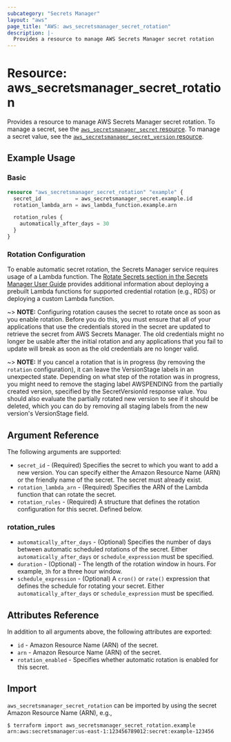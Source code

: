 ```yaml
---
subcategory: "Secrets Manager"
layout: "aws"
page_title: "AWS: aws_secretsmanager_secret_rotation"
description: |-
  Provides a resource to manage AWS Secrets Manager secret rotation
---
```


# Resource: aws_secretsmanager_secret_rotation

Provides a resource to manage AWS Secrets Manager secret rotation. To manage a secret, see the [`aws_secretsmanager_secret` resource](/docs/providers/aws/r/secretsmanager_secret.html). To manage a secret value, see the [`aws_secretsmanager_secret_version` resource](/docs/providers/aws/r/secretsmanager_secret_version.html).

## Example Usage

### Basic

```terraform
resource "aws_secretsmanager_secret_rotation" "example" {
  secret_id           = aws_secretsmanager_secret.example.id
  rotation_lambda_arn = aws_lambda_function.example.arn

  rotation_rules {
    automatically_after_days = 30
  }
}
```

### Rotation Configuration

To enable automatic secret rotation, the Secrets Manager service requires usage of a Lambda function. The [Rotate Secrets section in the Secrets Manager User Guide](https://docs.aws.amazon.com/secretsmanager/latest/userguide/rotating-secrets.html) provides additional information about deploying a prebuilt Lambda functions for supported credential rotation (e.g., RDS) or deploying a custom Lambda function.

~> **NOTE:** Configuring rotation causes the secret to rotate once as soon as you enable rotation. Before you do this, you must ensure that all of your applications that use the credentials stored in the secret are updated to retrieve the secret from AWS Secrets Manager. The old credentials might no longer be usable after the initial rotation and any applications that you fail to update will break as soon as the old credentials are no longer valid.

~> **NOTE:** If you cancel a rotation that is in progress (by removing the `rotation` configuration), it can leave the VersionStage labels in an unexpected state. Depending on what step of the rotation was in progress, you might need to remove the staging label AWSPENDING from the partially created version, specified by the SecretVersionId response value. You should also evaluate the partially rotated new version to see if it should be deleted, which you can do by removing all staging labels from the new version's VersionStage field.

## Argument Reference

The following arguments are supported:

* `secret_id` - (Required) Specifies the secret to which you want to add a new version. You can specify either the Amazon Resource Name (ARN) or the friendly name of the secret. The secret must already exist.
* `rotation_lambda_arn` - (Required) Specifies the ARN of the Lambda function that can rotate the secret.
* `rotation_rules` - (Required) A structure that defines the rotation configuration for this secret. Defined below.

### rotation_rules

* `automatically_after_days` - (Optional) Specifies the number of days between automatic scheduled rotations of the secret. Either `automatically_after_days` or `schedule_expression` must be specified.
* `duration` - (Optional) - The length of the rotation window in hours. For example, `3h` for a three hour window.
* `schedule_expression` - (Optional) A `cron()` or `rate()` expression that defines the schedule for rotating your secret. Either `automatically_after_days` or `schedule_expression` must be specified.

## Attributes Reference

In addition to all arguments above, the following attributes are exported:

* `id` - Amazon Resource Name (ARN) of the secret.
* `arn` - Amazon Resource Name (ARN) of the secret.
* `rotation_enabled` - Specifies whether automatic rotation is enabled for this secret.

## Import

`aws_secretsmanager_secret_rotation` can be imported by using the secret Amazon Resource Name (ARN), e.g.,

```
$ terraform import aws_secretsmanager_secret_rotation.example arn:aws:secretsmanager:us-east-1:123456789012:secret:example-123456
```

<!-- cache-key: cdktf-0.17.0-pre.15 input-54affd1fc690f38b9b6ae9ebdc87f071468f546484003fe3be09e680ba111b9a -->